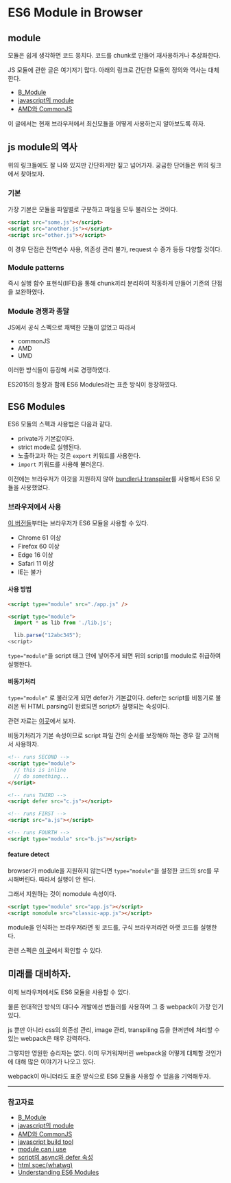 # ES6 Module in Browser

## module

모듈은 쉽게 생각하면 코드 뭉치다. 코드를 chunk로 만들어 재사용하거나 추상화한다.

JS 모듈에 관한 글은 여기저기 많다. 아래의 링크로 간단한 모듈의 정의와 역사는 대체한다.

- [B_Module](https://github.com/Im-D/Dev-Docs/blob/master/Javascript/B_Module.md)
- [javascript의 module](https://github.com/Im-D/Dev-Docs/blob/master/Javascript/Module.md)
- [AMD와 CommonJS](https://github.com/Im-D/Dev-Docs/blob/master/Javascript/AMD%EC%99%80%20CommonJS.md)

이 글에서는 현재 브라우저에서 최신모듈을 어떻게 사용하는지 알아보도록 하자.

## js module의 역사

위의 링크들에도 잘 나와 있지만 간단하게만 짚고 넘어가자. 궁금한 단어들은 위의 링크에서 찾아보자.

### 기본

가장 기본은 모듈을 파일별로 구분하고 파일을 모두 불러오는 것이다.

```html
<script src="some.js"></script>
<script src="another.js"></script>
<script src="other.js"></script>
```

이 경우 단점은 전역변수 사용, 의존성 관리 불가, request 수 증가 등등 다양할 것이다.

### Module patterns

즉시 실행 함수 표현식(IIFE)을 통해 chunk끼리 분리하여 작동하게 만들어 기존의 단점을 보완하였다.

### Module 경쟁과 종말

JS에서 공식 스펙으로 채택한 모듈이 없었고 따라서

- commonJS
- AMD
- UMD

이러한 방식들이 등장해 서로 경쟁하였다.

ES2015의 등장과 함께 ES6 Modules라는 표준 방식이 등장하였다.

## ES6 Modules

ES6 모듈의 스펙과 사용법은 다음과 같다.

- private가 기본값이다.
- strict mode로 실행된다.
- 노출하고자 하는 것은 `export` 키워드를 사용한다.
- `import` 키워드를 사용해 불러온다.

이전에는 브라우저가 이것을 지원하지 않아 [bundler나 transpiler](https://github.com/Im-D/Dev-Docs/blob/master/Javascript/Javascript_BuildTool.md)를 사용해서 ES6 모듈을 사용했었다.

### 브라우저에서 사용

[이 버전들](https://caniuse.com/#feat=es6-module)부터는 브라우저가 ES6 모듈을 사용할 수 있다.

- Chrome 61 이상
- Firefox 60 이상
- Edge 16 이상
- Safari 11 이상
- IE는 불가

#### 사용 방법

```html
<script type="module" src="./app.js" />
```

```html
<script type="module">
  import * as lib from './lib.js';

  lib.parse("12abc345");
<script>
```

`type="module"`을 script 태그 안에 넣어주게 되면 뒤의 script를 module로 취급하여 실행한다.

#### 비동기처리

`type="module"` 로 불러오게 되면 defer가 기본값이다. defer는 script를 비동기로 불러온 뒤 HTML parsing이 완료되면 script가 실행되는 속성이다.

관련 자료는 [이곳](https://blog.asamaru.net/2017/05/04/script-async-defer/)에서 보자.

비동기처리가 기본 속성이므로 script 파일 간의 순서를 보장해야 하는 경우 잘 고려해서 사용하자.

```html
<!-- runs SECOND -->
<script type="module">
  // this is inline
  // do something...
</script>

<!-- runs THIRD -->
<script defer src="c.js"></script>

<!-- runs FIRST -->
<script src="a.js"></script>

<!-- runs FOURTH -->
<script type="module" src="b.js"></script>
```

#### feature detect

browser가 module을 지원하지 않는다면 `type="module"`을 설정한 코드의 src를 무시해버린다.
따라서 실행이 안 된다.

그래서 지원하는 것이 nomodule 속성이다.

```html
<script type="module" src="app.js"></script>
<script nomodule src="classic-app.js"></script>
```

module을 인식하는 브라우저라면 윗 코드를, 구식 브라우저라면 아랫 코드를 실행한다.

관련 스펙은 [이 곳](https://html.spec.whatwg.org/multipage/scripting.html#attr-script-nomodule)에서 확인할 수 있다.

## 미래를 대비하자.

이제 브라우저에서도 ES6 모듈을 사용할 수 있다.

물론 현대적인 방식의 대다수 개발에선 번들러를 사용하며 그 중 webpack이 가장 인기있다.

js 뿐만 아니라 css의 의존성 관리, image 관리, transpiling 등을 한꺼번에 처리할 수 있는 webpack은 매우 강력하다.

그렇지만 영원한 승리자는 없다. 이미 무거워져버린 webpack을 어떻게 대체할 것인가에 대해 많은 이야기가 나오고 있다.

webpack이 아니더라도 표준 방식으로 ES6 모듈을 사용할 수 있음을 기억해두자.

---

### 참고자료

- [B_Module](https://github.com/Im-D/Dev-Docs/blob/master/Javascript/B_Module.md)
- [javascript의 module](https://github.com/Im-D/Dev-Docs/blob/master/Javascript/Module.md)
- [AMD와 CommonJS](https://github.com/Im-D/Dev-Docs/blob/master/Javascript/AMD%EC%99%80%20CommonJS.md)
- [javascript build tool](https://github.com/Im-D/Dev-Docs/blob/master/Javascript/Javascript_BuildTool.md)
- [module can i use](https://caniuse.com/#feat=es6-module)
- [script의 async와 defer 속성](https://blog.asamaru.net/2017/05/04/script-async-defer/)
- [html spec(whatwg)](https://html.spec.whatwg.org/multipage/scripting.html#attr-script-nomodule)
- [Understanding ES6 Modules](https://www.sitepoint.com/understanding-es6-modules/)
